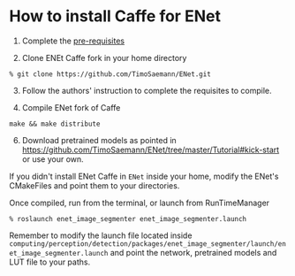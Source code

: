 # How to install Caffe for ENet

1. Complete the [pre-requisites](http://caffe.berkeleyvision.org/install_apt.html) 

2. Clone ENEt Caffe fork in your home directory
```
% git clone https://github.com/TimoSaemann/ENet.git
```

3. Follow the authors' instruction to complete the requisites to compile.

4. Compile ENet fork of Caffe
```
make && make distribute
```

6. Download pretrained models as pointed in https://github.com/TimoSaemann/ENet/tree/master/Tutorial#kick-start or use your own.

If you didn't install ENet Caffe in `ENet` inside your home, modify the ENet's CMakeFiles and point them to your directories.

Once compiled, run from the terminal, or launch from RunTimeManager

```
% roslaunch enet_image_segmenter enet_image_segmenter.launch 
```
Remember to modify the launch file located inside 
`computing/perception/detection/packages/enet_image_segmenter/launch/enet_image_segmenter.launch`
and point the network, pretrained models and LUT file to your paths.
